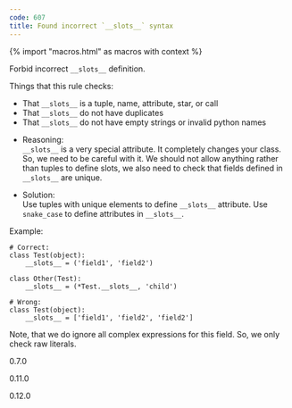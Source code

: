 ```yaml
---
code: 607
title: Found incorrect `__slots__` syntax
---
```


{% import "macros.html" as macros with context %}

Forbid incorrect `__slots__` definition.

Things that this rule checks:

  - That `__slots__` is a tuple, name, attribute, star, or call
  - That `__slots__` do not have duplicates
  - That `__slots__` do not have empty strings or invalid python names

<!-- end list -->

  - Reasoning:  
    `__slots__` is a very special attribute. It completely changes your
    class. So, we need to be careful with it. We should not allow
    anything rather than tuples to define slots, we also need to check
    that fields defined in `__slots__` are unique.

  - Solution:  
    Use tuples with unique elements to define `__slots__` attribute. Use
    `snake_case` to define attributes in `__slots__`.

Example:

    # Correct:
    class Test(object):
        __slots__ = ('field1', 'field2')
    
    class Other(Test):
        __slots__ = (*Test.__slots__, 'child')
    
    # Wrong:
    class Test(object):
        __slots__ = ['field1', 'field2', 'field2']

Note, that we do ignore all complex expressions for this field. So, we
only check raw literals.

<div class="versionadded">

0.7.0

</div>

<div class="versionchanged">

0.11.0

</div>

<div class="versionchanged">

0.12.0

</div>